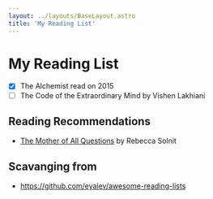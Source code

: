 ```yaml
---
layout: ../layouts/BaseLayout.astro
title: 'My Reading List'
---
```


# My Reading List

- [x] The Alchemist read on 2015
- [ ] The Code of the Extraordinary Mind by Vishen Lakhiani

## Reading Recommendations

- [The Mother of All Questions](https://harpers.org/archive/2015/10/the-mother-of-all-questions/?single=1)
  by Rebecca Solnit

## Scavanging from

- https://github.com/eyalev/awesome-reading-lists
